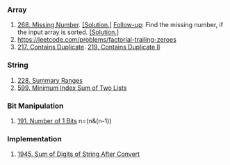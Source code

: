 ### Array
1. [268. Missing Number](https://leetcode.com/problems/missing-number/). [[Solution.]](https://leetcode.com/problems/missing-number/discuss/69786/3-different-ideas%3A-XOR-SUM-Binary-Search.-Java-code) [<ins>Follow-up</ins>](https://leetcode.com/problems/missing-number/discuss/69791/4-Line-Simple-Java-Bit-Manipulate-Solution-with-Explaination/282752): Find the missing number, if the input array is sorted. [[Solution.]](https://leetcode.com/submissions/detail/644614602/) 
2. https://leetcode.com/problems/factorial-trailing-zeroes
  3. [217. Contains Duplicate](https://leetcode.com/problems/contains-duplicate/). [219. Contains Duplicate II](https://leetcode.com/problems/contains-duplicate-ii/)

### String
1. [228. Summary Ranges](https://leetcode.com/problems/summary-ranges/)
2. [599. Minimum Index Sum of Two Lists](https://leetcode.com/problems/minimum-index-sum-of-two-lists/)

### Bit Manipulation
1. [191. Number of 1 Bits](https://leetcode.com/problems/number-of-1-bits/) n=(n&(n-1))


### Implementation
1. [1945. Sum of Digits of String After Convert](https://leetcode.com/problems/sum-of-digits-of-string-after-convert)
